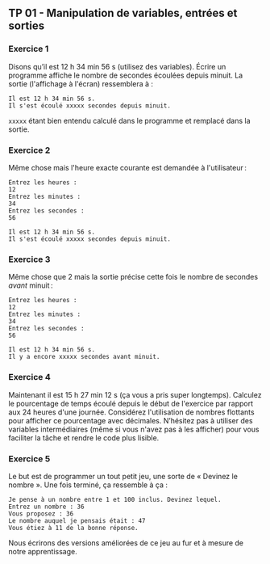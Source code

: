 ## TP 01 - Manipulation de variables, entrées et sorties

### Exercice 1

Disons qu’il est 12 h 34 min 56 s (utilisez des variables). Écrire un programme affiche le nombre de secondes écoulées depuis minuit. La sortie (l'affichage à l'écran) ressemblera à :

```
Il est 12 h 34 min 56 s.
Il s'est écoulé xxxxx secondes depuis minuit.
```

`xxxxx` étant bien entendu calculé dans le programme et remplacé dans la sortie.

### Exercice 2

Même chose mais l'heure exacte courante est demandée à l'utilisateur :

```
Entrez les heures :
12
Entrez les minutes :
34
Entrez les secondes :
56

Il est 12 h 34 min 56 s.
Il s'est écoulé xxxxx secondes depuis minuit.
```

### Exercice 3

Même chose que 2 mais la sortie précise cette fois le nombre de secondes *avant* minuit :

```
Entrez les heures :
12
Entrez les minutes :
34
Entrez les secondes :
56

Il est 12 h 34 min 56 s.
Il y a encore xxxxx secondes avant minuit.
```

### Exercice 4

Maintenant il est 15 h 27 min 12 s (ça vous a pris super longtemps). Calculez le pourcentage de temps écoulé depuis le début de l'exercice par rapport aux 24 heures d'une journée. Considérez l'utilisation de nombres flottants pour afficher ce pourcentage avec décimales. N’hésitez pas à utiliser des variables intermédiaires (même si vous n'avez pas à les afficher) pour vous faciliter la tâche et rendre le code plus lisible.

### Exercice 5

Le but est de programmer un tout petit jeu, une sorte de « Devinez le nombre ». Une fois terminé, ça ressemble à ça :

```
Je pense à un nombre entre 1 et 100 inclus. Devinez lequel.
Entrez un nombre : 36
Vous proposez : 36
Le nombre auquel je pensais était : 47
Vous étiez à 11 de la bonne réponse.
```

Nous écrirons des versions améliorées de ce jeu au fur et à mesure de notre apprentissage.

